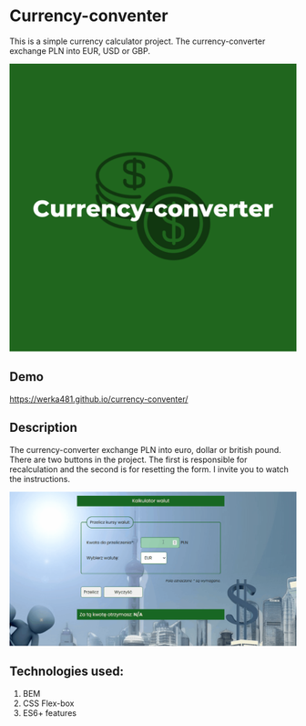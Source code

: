 # Currency-conventer
This is a simple currency calculator project. The currency-converter exchange PLN into EUR, USD or GBP.

![view](images/share.png)
## Demo
https://werka481.github.io/currency-conventer/
## Description
The currency-converter exchange PLN into euro, dollar or british pound. There are two buttons in the project. The first is responsible for recalculation and the second is for resetting the form. I invite you to watch the instructions.

![instruction gif](images/converter.screen.gif)
## Technologies used:
1. BEM
2. CSS Flex-box
3. ES6+ features
